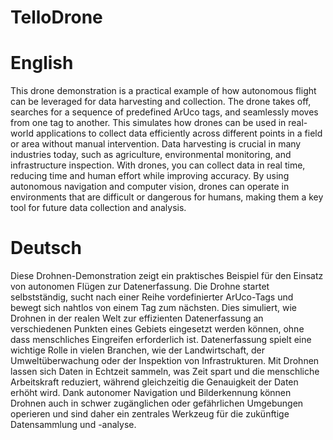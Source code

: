 # TelloDrone

# English 
This drone demonstration is a practical example of how autonomous flight can be leveraged for data harvesting and collection. The drone takes off, searches for a sequence of predefined ArUco tags, and seamlessly moves from one tag to another. This simulates how drones can be used in real-world applications to collect data efficiently across different points in a field or area without manual intervention.
Data harvesting is crucial in many industries today, such as agriculture, environmental monitoring, and infrastructure inspection. With drones, you can collect data in real time, reducing time and human effort while improving accuracy. By using autonomous navigation and computer vision, drones can operate in environments that are difficult or dangerous for humans, making them a key tool for future data collection and analysis.


# Deutsch 
Diese Drohnen-Demonstration zeigt ein praktisches Beispiel für den Einsatz von autonomen Flügen zur Datenerfassung. Die Drohne startet selbstständig, sucht nach einer Reihe vordefinierter ArUco-Tags und bewegt sich nahtlos von einem Tag zum nächsten. Dies simuliert, wie Drohnen in der realen Welt zur effizienten Datenerfassung an verschiedenen Punkten eines Gebiets eingesetzt werden können, ohne dass menschliches Eingreifen erforderlich ist.
Datenerfassung spielt eine wichtige Rolle in vielen Branchen, wie der Landwirtschaft, der Umweltüberwachung oder der Inspektion von Infrastrukturen. Mit Drohnen lassen sich Daten in Echtzeit sammeln, was Zeit spart und die menschliche Arbeitskraft reduziert, während gleichzeitig die Genauigkeit der Daten erhöht wird. Dank autonomer Navigation und Bilderkennung können Drohnen auch in schwer zugänglichen oder gefährlichen Umgebungen operieren und sind daher ein zentrales Werkzeug für die zukünftige Datensammlung und -analyse.
